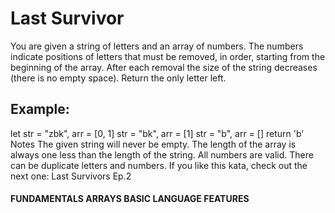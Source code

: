 # Last Survivor

You are given a string of letters and an array of numbers.
The numbers indicate positions of letters that must be removed, in order, starting from the beginning of the array.
After each removal the size of the string decreases (there is no empty space).
Return the only letter left.

## Example:

let str = "zbk", arr = [0, 1]
str = "bk", arr = [1]
str = "b", arr = []
return 'b'
Notes
The given string will never be empty.
The length of the array is always one less than the length of the string.
All numbers are valid.
There can be duplicate letters and numbers.
If you like this kata, check out the next one: Last Survivors Ep.2

#### FUNDAMENTALS ARRAYS BASIC LANGUAGE FEATURES
